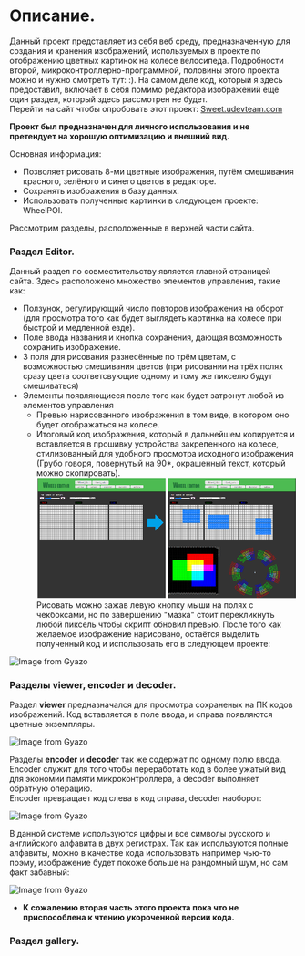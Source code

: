 # Описание.
Данный проект представляет из себя веб среду, предназначенную для создания и хранения изображений, используемых в проекте по отображению цветных картинок на колесе велосипеда. Подробности второй, микроконтроллерно-программной, половины этого проекта можно и нужно смотреть тут: :). На самом деле код, который я здесь предоставил, включает в себя помимо редактора изображений ещё один раздел, который здесь рассмотрен не будет.  
Перейти на сайт чтобы опробовать этот проект: [Sweet.udevteam.com](https://sweet.udevteam.com/)

**Проект был предназначен для личного использования и не претендует на хорошую оптимизацию и внешний вид.** 

Основная информация:
- Позволяет рисовать 8-ми цветные изображения, путём смешивания красного, зелёного и синего цветов в редакторе.
- Сохранять изображения в базу данных.
- Использовать полученные картинки в следующем проекте: WheelPOI.

Рассмотрим разделы, расположенные в верхней части сайта.

### Раздел Editor.
Данный раздел по совместительству является главной страницей сайта. Здесь расположено множество элементов управления, такие как: 
- Ползунок, регулирующий число повторов изображения на оборот (для просмотра того как будет выглядеть картинка на колесе при быстрой и медленной езде).
- Поле ввода названия и кнопка сохранения, дающая возможность сохранить изображение.
- 3 поля для рисования разнесённые по трём цветам, с возможностью смешивания цветов (при рисовании на трёх полях сразу цвета соответсвующие одному и тому же пикселю будут смешиваться)
- Элементы появляющиеся после того как будет затронут любой из элементов управления
    - Превью нарисованного изображения в том виде, в котором оно будет отображаться на колесе.
    - Итоговый код изображения, который в дальнейшем копируется и вставляется в прошивку устройства закрепенного на колесе, стилизованный для удобного просмотра исходного изображения (Грубо говоря, повернутый на 90*, окрашенный текст, который можно скопировать).  
![Interface](https://github.com/nanomikhail/wheelide/blob/master/images/img1.png) 
Рисовать можно зажав левую кнопку мыши на полях с чекбоксами, но по завершению "мазка" стоит перекликнуть любой пиксель чтобы скрипт обновил превью. После того как желаемое изображение нарисовано, остаётся выделить полученный код и использовать его в следующем проекте:  

![Image from Gyazo](https://i.gyazo.com/f0e0a22d1dce4f4148a238b5b36df5f8.gif)

### Разделы viewer, encoder и decoder.
Раздел **viewer** предназначался для просмотра сохраненых на ПК кодов изображений. Код вставляется в поле ввода, и справа появляются цветные экземпляры. 

![Image from Gyazo](https://i.gyazo.com/c9413de2737395aeb9f704eaa2f1219a.png)

Разделы **encoder** и **decoder** так же содержат по одному полю ввода.  
Encoder служит для того чтобы переработать код в более ужатый вид для экономии памяти микроконтроллера, а decoder выполняет обратную операцию.  
Encoder превращает код слева в код справа, decoder наоборот:  

![Image from Gyazo](https://i.gyazo.com/65eaabf6efd0cf7bee7e3d5d8d55a63c.png)  

В данной системе используются цифры и все символы русского и английского алфавита в двух регистрах. Так как используются полные алфавиты, можно в качестве кода использовать например чью-то поэму, изображение будет похоже больше на рандомный шум, но сам факт забавный:  

![Image from Gyazo](https://i.gyazo.com/e99892bd6f5c631454b78ee93594b0a6.png)

- **К сожалению вторая часть этого проекта пока что не приспособлена к чтению укороченной версии кода.**

### Раздел gallery.
